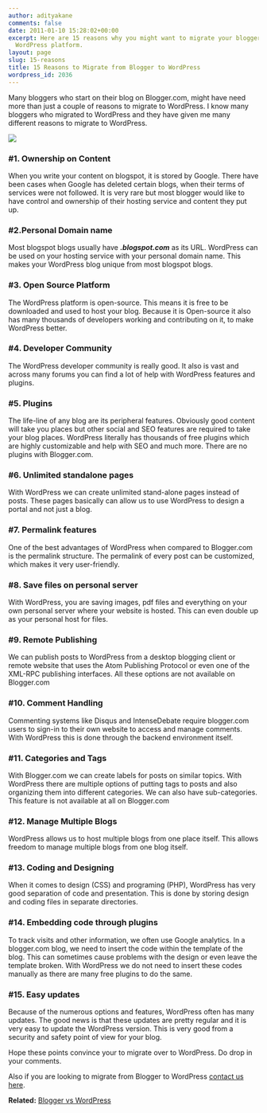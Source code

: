 ```yaml
---
author: adityakane
comments: false
date: 2011-01-10 15:28:02+00:00
excerpt: Here are 15 reasons why you might want to migrate your blogger.com blog to
  WordPress platform.
layout: page
slug: 15-reasons
title: 15 Reasons to Migrate from Blogger to WordPress
wordpress_id: 2036
---
```


Many bloggers who start on their blog on Blogger.com, might have need more than just a couple of reasons to migrate to WordPress. I know many bloggers who migrated to WordPress and they have given me many different reasons to migrate to WordPress.

[![](https://rtcamp.com/wp-content/uploads/2011/01/15_reasons_migrate_b2w1.png)](https://rtcamp.com/wp-content/uploads/2011/01/15_reasons_migrate_b2w1.png)


### #1. Ownership on Content


When you write your content on blogspot, it is stored by Google. There have been cases when Google has deleted certain blogs, when their terms of services were not followed. It is very rare but most blogger would like to have control and ownership of their hosting service and content they put up.


### #2.Personal Domain name


Most blogspot blogs usually have _**<blogname>.blogspot.com**_ as its URL. WordPress can be used on your hosting service with your personal domain name. This makes your WordPress blog unique from most blogspot blogs.


### #3. Open Source Platform


The WordPress platform is open-source. This means it is free to be downloaded and used to host your blog. Because it is Open-source it also has many thousands of developers working and contributing on it, to make WordPress better.


### #4. Developer Community


The WordPress developer community is really good. It also is vast and across many forums you can find a lot of help with WordPress features and plugins.


### #5. Plugins


The life-line of any blog are its peripheral features. Obviously good content will take you places but other social and SEO features are required to take your blog places. WordPress literally has thousands of free plugins which are highly customizable and help with SEO and much more. There are no plugins with Blogger.com.


### #6. Unlimited standalone pages


With WordPress we can create unlimited stand-alone pages instead of posts. These pages basically can allow us to use WordPress to design a portal and not just a blog.


### #7. Permalink features


One of the best advantages of WordPress when compared to Blogger.com is the permalink structure. The permalink of every post can be customized, which makes it very user-friendly.


### #8. Save files on personal server


With WordPress, you are saving images, pdf files and everything on your own personal server where your website is hosted. This can even double up as your personal host for files.


### #9. Remote Publishing


We can publish posts to WordPress from a desktop blogging client or remote website that uses the Atom Publishing Protocol or even one of the XML-RPC publishing interfaces. All these options are not available on Blogger.com


### #10. Comment Handling


Commenting systems like Disqus and IntenseDebate require blogger.com users to sign-in to their own website to access and manage comments. With WordPress this is done through the backend environment itself.


### #11. Categories and Tags


With Blogger.com we can create labels for posts on similar topics. With WordPress there are multiple options of putting tags to posts and also organizing them into different categories. We can also have sub-categories. This feature is not available at all on Blogger.com


### #12. Manage Multiple Blogs


WordPress allows us to host multiple blogs from one place itself. This allows freedom to manage multiple blogs from one blog itself.


### #13. Coding and Designing


When it comes to design (CSS) and programing (PHP), WordPress has very good separation of code and presentation. This is done by storing design and coding files in separate directories.


### #14. Embedding code through plugins


To track visits and other information, we often use Google analytics. In a blogger.com blog, we need to insert the code within the template of the blog. This can sometimes cause problems with the design or even leave the template broken. With WordPress we do not need to insert these codes manually as there are many free plugins to do the same.


### #15. Easy updates


Because of the numerous options and features, WordPress often has many updates. The good news is that these updates are pretty regular and it is very easy to update the WordPress version. This is very good from a security and safety point of view for your blog.

Hope these points convince your to migrate over to WordPress. Do drop in your comments.

Also if you are looking to migrate from Blogger to WordPress [contact us here](https://rtcamp.com/contact/).

**Related:** [Blogger vs WordPress](https://rtcamp.com/tutorials/blogger-vs-wordpress/)
